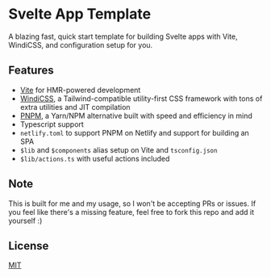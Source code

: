 # Svelte App Template

A blazing fast, quick start template for building Svelte apps with Vite, WindiCSS, and configuration setup for you.

## Features

- [Vite](https://vite.dev) for HMR-powered development
- [WindiCSS](https://windicss.org/), a Tailwind-compatible utility-first CSS framework with tons of extra utilities and JIT compilation
- [PNPM](https://pnpm.io/), a Yarn/NPM alternative built with speed and efficiency in mind
- Typescript support
- `netlify.toml` to support PNPM on Netlify and support for building an SPA
- `$lib` and `$components` alias setup on Vite and `tsconfig.json`
- `$lib/actions.ts` with useful actions included

## Note

This is built for me and my usage, so I won't be accepting PRs or issues. If you feel like there's a missing feature, feel free to fork this repo and add it yourself :)

## License

[MIT](https://choosealicense.com/licenses/mit/)
